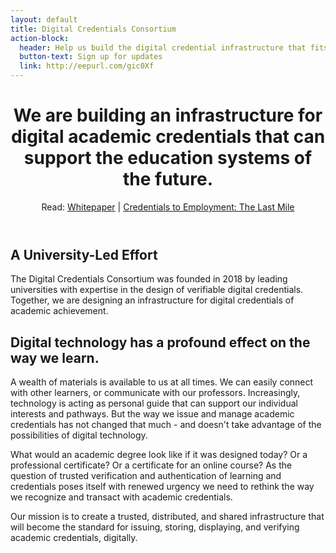 ```yaml
---
layout: default
title: Digital Credentials Consortium
action-block:
  header: Help us build the digital credential infrastructure that fits the future of education.
  button-text: Sign up for updates
  link: http://eepurl.com/gic0Xf
---
```


<!-- Homepage Header Block w/ Whitepaper link -->
<div id="home-header" class="home-header">
  <header>
  <div class="container-md content" markdown="1">

# We are building an infrastructure for digital academic credentials that can support the education systems of the future.

Read: [Whitepaper](/docs/DCC-white-paper-building-digital-credential-infrastructure-future.pdf) &#124; [Credentials to Employment: The Last Mile](/docs/Credentials-to-Employment-The-Last-Mile.pdf)

  </div>
  </header>
</div>


<!-- About DCC -->
<div class="container-md">
  <div class="content page-content" markdown="1">

## A University-Led Effort

The Digital Credentials Consortium was founded in 2018 by leading universities with expertise in the design of verifiable digital credentials. Together, we are designing an infrastructure for digital credentials of academic achievement.

## Digital technology has a profound effect on the way we learn.

A wealth of materials is available to us at all times. We can easily connect with other learners, or communicate with our professors. Increasingly, technology is acting as personal guide that can support our individual interests and pathways. But the way we issue and manage academic credentials has not changed that much - and doesn't take advantage of the possibilities of digital technology.

What would an academic degree look like if it was designed today? Or a professional certificate? Or a certificate for an online course? As the question of trusted verification and authentication of learning and credentials poses itself with renewed urgency we need to rethink the way we recognize and transact with academic credentials.

  </div>
</div>


<!-- Mission header block -->
<div class="quote-block">
  <div class="container-md">
  <div class="content" markdown="1">

Our mission is to create a trusted, distributed, and shared infrastructure that will become the standard for issuing, storing, displaying, and verifying academic credentials, digitally.

  </div>
  </div>
</div>